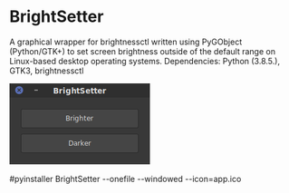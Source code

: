# BrightSetter

A graphical wrapper for brightnessctl written using PyGObject (Python/GTK+) to set screen brightness outside of the default range on Linux-based desktop operating systems. 
Dependencies: Python (3.8.5.), GTK3, brightnessctl

![Screenshot](https://raw.githubusercontent.com/louckazdenekjr/BrightSetter/master/Screenshot.png)

#pyinstaller BrightSetter --onefile --windowed --icon=app.ico

